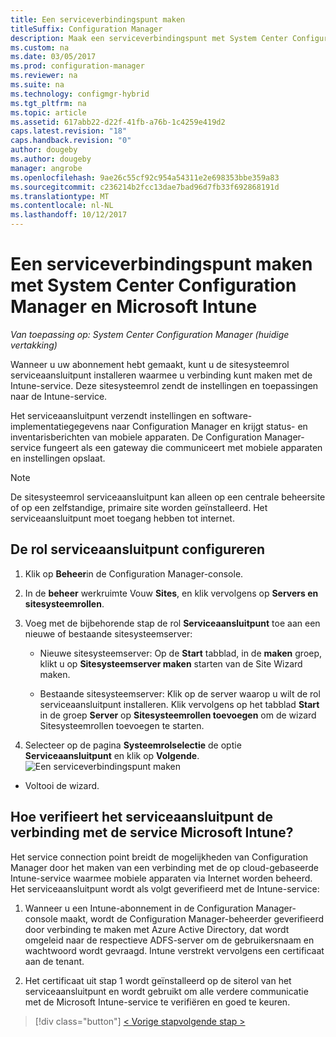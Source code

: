 ```yaml
---
title: Een serviceverbindingspunt maken
titleSuffix: Configuration Manager
description: Maak een serviceverbindingspunt met System Center Configuration Manager.
ms.custom: na
ms.date: 03/05/2017
ms.prod: configuration-manager
ms.reviewer: na
ms.suite: na
ms.technology: configmgr-hybrid
ms.tgt_pltfrm: na
ms.topic: article
ms.assetid: 617abb22-d22f-41fb-a76b-1c4259e419d2
caps.latest.revision: "18"
caps.handback.revision: "0"
author: dougeby
ms.author: dougeby
manager: angrobe
ms.openlocfilehash: 9ae26c55cf92c954a54311e2e698353bbe359a83
ms.sourcegitcommit: c236214b2fcc13dae7bad96d7fb33f692868191d
ms.translationtype: MT
ms.contentlocale: nl-NL
ms.lasthandoff: 10/12/2017
---
```

# <a name="create-a-service-connection-point-with-system-center-configuration-manager-and-microsoft-intune"></a>Een serviceverbindingspunt maken met System Center Configuration Manager en Microsoft Intune

*Van toepassing op: System Center Configuration Manager (huidige vertakking)*

Wanneer u uw abonnement hebt gemaakt, kunt u de sitesysteemrol serviceaansluitpunt installeren waarmee u verbinding kunt maken met de Intune-service. Deze sitesysteemrol zendt de instellingen en toepassingen naar de Intune-service.

 Het serviceaansluitpunt verzendt instellingen en software-implementatiegegevens naar Configuration Manager en krijgt status- en inventarisberichten van mobiele apparaten. De Configuration Manager-service fungeert als een gateway die communiceert met mobiele apparaten en instellingen opslaat.

> [!NOTE]
>  De sitesysteemrol serviceaansluitpunt kan alleen op een centrale beheersite of op een zelfstandige, primaire site worden geïnstalleerd. Het serviceaansluitpunt moet toegang hebben tot internet.


## <a name="configure-the-service-connection-point-role"></a>De rol serviceaansluitpunt configureren

1.  Klik op **Beheer**in de Configuration Manager-console.

2.  In de **beheer** werkruimte Vouw **Sites**, en klik vervolgens op **Servers en sitesysteemrollen**.

3.  Voeg met de bijbehorende stap de rol **Serviceaansluitpunt** toe aan een nieuwe of bestaande sitesysteemserver:

    -   Nieuwe sitesysteemserver: Op de **Start** tabblad, in de **maken** groep, klikt u op **Sitesysteemserver maken** starten van de Site Wizard maken.

    -   Bestaande sitesysteemserver: Klik op de server waarop u wilt de rol serviceaansluitpunt installeren. Klik vervolgens op het tabblad **Start** in de groep **Server** op **Sitesysteemrollen toevoegen** om de wizard Sitesysteemrollen toevoegen te starten.

4.  Selecteer op de pagina **Systeemrolselectie** de optie **Serviceaansluitpunt** en klik op **Volgende**.
![Een serviceverbindingspunt maken](../media/mdm-service-connection-point.png)

* Voltooi de wizard.

## <a name="how-does-the-service-connection-point-authenticate-with-the-microsoft-intune-service"></a>Hoe verifieert het serviceaansluitpunt de verbinding met de service Microsoft Intune?
 Het service connection point breidt de mogelijkheden van Configuration Manager door het maken van een verbinding met de op cloud-gebaseerde Intune-service waarmee mobiele apparaten via Internet worden beheerd. Het serviceaansluitpunt wordt als volgt geverifieerd met de Intune-service:

1.  Wanneer u een Intune-abonnement in de Configuration Manager-console maakt, wordt de Configuration Manager-beheerder geverifieerd door verbinding te maken met Azure Active Directory, dat wordt omgeleid naar de respectieve ADFS-server om de gebruikersnaam en wachtwoord wordt gevraagd. Intune verstrekt vervolgens een certificaat aan de tenant.

2.  Het certificaat uit stap 1 wordt geïnstalleerd op de siterol van het serviceaansluitpunt en wordt gebruikt om alle verdere communicatie met de Microsoft Intune-service te verifiëren en goed te keuren.

> [!div class="button"]
[< Vorige stap](terms-and-conditions.md)[volgende stap >  ](enable-platform-enrollment.md)
